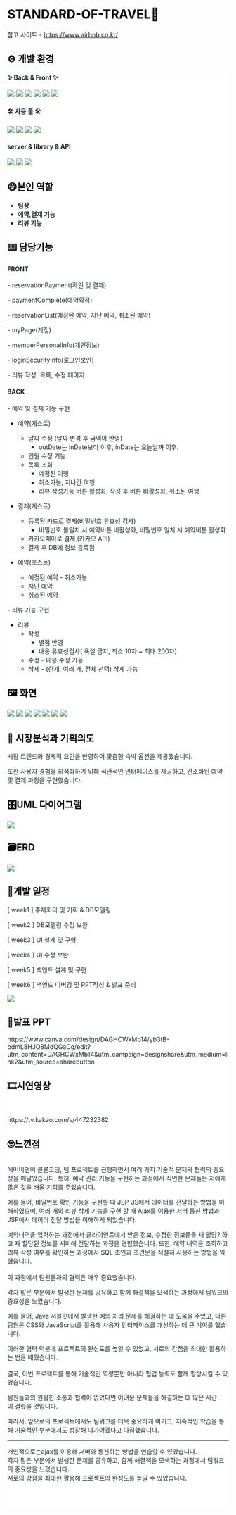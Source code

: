 <h1 style="color: #000000;"><b>STANDARD-OF-TRAVEL🏡</b></h1>
<p data-ke-size="size14">참고 사이트 - <a href="https://www.airbnb.co.kr/" target="_blank" rel="noopener&nbsp;noreferrer">https://www.airbnb.co.kr/</a></p>

<h2 style="color: #000000; text-align: start;" data-ke-size="size26"><b>⚙️ 개발 환경</b></h2>
<div style="background-color: #ffffff; color: #1f2328; text-align: start;">
<h4>✨ Back & Front ✨</h4>
<div style="white-space: nowrap;">
    <img src='https://img.shields.io/badge/Java-ED8B00?style=for-the-badge&logo=openjdk&logoColor=white'>
      <img src='https://img.shields.io/badge/jQuery-0769AD?style=for-the-badge&logo=jquery&logoColor=white'>
  <img src='https://img.shields.io/badge/JavaScript-F7DF1E?style=for-the-badge&logo=JavaScript&logoColor=white'>
  <img src='https://img.shields.io/badge/HTML5-E34F26?style=for-the-badge&logo=html5&logoColor=white'>
  <img src='https://img.shields.io/badge/CSS3-1572B6?style=for-the-badge&logo=css3&logoColor=white'>
    <img src='https://img.shields.io/badge/Oracle-F80000?style=for-the-badge&logo=Oracle&logoColor=white'>
</div>

  <h4>🛠 사용 툴 🛠</h4>
<div style="white-space: nowrap;">
  <img src='https://img.shields.io/badge/Apache_Tomcat-F8DC75?style=for-the-badge&logo=Apache-Tomcat&logoColor=white'>
  <img src='https://img.shields.io/badge/Eclipse_Ide-2C2255?style=for-the-badge&logo=Eclipse-Ide&logoColor=white'>
  <img src='https://img.shields.io/badge/GitHub-100000?style=for-the-badge&logo=github&logoColor=white'>
    <img src='https://img.shields.io/badge/Notion-000000?style=for-the-badge&logo=notion&logoColor=white'>
</div>

<h4> server & library & API</h4>
<div style="white-space: nowrap;">
  <img src='https://img.shields.io/badge/Apache_Tomcat-F8DC75?style=for-the-badge&logo=Apache-Tomcat&logoColor=white'>
  <img src='https://img.shields.io/badge/Kakao_Pay-F8DC75?style=for-the-badge&logo=kakao&logoColor=white'>
  <img src='https://img.shields.io/badge/Apache_Tomcat-F8DC75?style=for-the-badge&logo=Apache-Tomcat&logoColor=white'>
</div>

<h2 style="color: #000000; text-align: start;" data-ke-size="size26"><b>😄본인 역할</b></h2>
<ul style="list-style-type: disc;" data-ke-list-type="disc">
<li><b>팀장</b></li>
<li><b>예약,결재 기능</b></li>
<li><b>리뷰 기능</b></li>
</ul>

<h2 style="color: #000000; text-align: start;" data-ke-size="size26"><b>⌨️ 담당기능</b><b></b></h2>

<h4><b>FRONT</b></h4>
<p>- reservationPayment(확인 및 결제)</p>
<p>- paymentComplete(예약확정)</p>
<p>- reservationList(예정된 예약, 지난 예약, 취소된 예약)</p>
<p>- myPage(계정)</p>
<p>- memberPersonalInfo(개인정보)</p>
<p>- loginSecurityInfo(로그인보안)</p>
<p>- 리뷰 작성, 목록, 수정 페이지</p>

<h4 data-ke-size="size20"><b>BACK</b></h4>

<p style="background-color: #ffffff; color: #1f2328; text-align: start;" data-ke-size="size16">- 예약 및 결제 기능 구현</p>

- 예약(게스트)
    - 날짜 수정 (날짜 변경 후 금액이 반영)
        - outDate는 inDate보다 이후, inDate는 오늘날짜 이후.
    - 인원 수정 기능
    - 목록 조회
        - 예정된 여행 
        - 취소가능, 지나간 여행 
        - 리뷰 작성가능 버튼 활성화, 작성 후 버튼 비활성화, 취소된 여행

- 결제(게스트)
    - 등록된 카드로 결제(비밀번호 유효성 검사)
        - 비밀번호 불일치 시 예약버튼 비활성화, 비밀번호 일치 시 예약버튼 활성화
    - 카카오페이로 결제 (카카오 API)
    - 결제 후 DB에 정보 등록됨

 
- 예약(호스트)
    - 예정된 예약 - 취소가능
    - 지난 예약
    - 취소된 예약
<p style="background-color: #ffffff; color: #1f2328; text-align: start;" data-ke-size="size16">- 리뷰 기능 구현</p>

- 리뷰
    - 작성
        - 별점 반영
        - 내용 유효성검사( 욕설 금지, 최소 10자 ~ 최대 200자)
    - 수정 - 내용 수정 가능
    - 삭제 - (한개, 여러 개, 전체 선택) 삭제 가능


<h2 style="color: #000000; text-align: start;" data-ke-size="size26"><b>🖼️ 화면</b><b></b></h2>
<img src="README_IMG/join.png">
<img src="README_IMG/book.png">
<img src="README_IMG/review.png">
<img src="README_IMG/wish.png">
<img src="README_IMG/addAccom.png">
<img src="README_IMG/acomm.png">
<img src="README_IMG/room.png">

<h2 style="color: #000000; text-align: start;" data-ke-size="size26"><b>📝 </b><b>시장분석과 기획의도</b></h2>
<p style="background-color: #ffffff; color: #1f2328; text-align: start;" data-ke-size="size16">시장 트렌드와 경제적 요인을 반영하여 맞춤형 숙박 옵션을 제공했습니다. </p>
<p style="background-color: #ffffff; color: #1f2328; text-align: start;" data-ke-size="size16">또한 사용자 경험을 최적화하기 위해 직관적인 인터페이스를 제공하고, 간소화된 예약 및 결제 과정을 구현했습니다.</p>

<h2 style="color: #000000; text-align: start;" data-ke-size="size26">🎛️UML 다이어그램</h2>
<img src="README_IMG/UML.png">

<h2 style="color: #000000; text-align: start;" data-ke-size="size26"><b>🗃️ERD</b></h2>
<img src="README_IMG/ERD.png">

<h2 style="color: #000000; text-align: start;" data-ke-size="size26"><b>📅개발 일정</b></h2>
<p style="background-color: #ffffff; color: #1f2328; text-align: start;" data-ke-size="size16">[ week1 ] 주제회의 및 기획 &amp; DB모델링</p>
<p style="background-color: #ffffff; color: #1f2328; text-align: start;" data-ke-size="size16">[ week2 ] DB모델링 수정 보완</p>
<p style="background-color: #ffffff; color: #1f2328; text-align: start;" data-ke-size="size16">[ week3 ] UI 설계 및 구형</p>
<p style="background-color: #ffffff; color: #1f2328; text-align: start;" data-ke-size="size16">[ week4 ] UI 수정 보완</p>
<p style="background-color: #ffffff; color: #1f2328; text-align: start;" data-ke-size="size16">[ week5 ] 백엔드 설계 및 구현</p>
<p style="background-color: #ffffff; color: #1f2328; text-align: start;" data-ke-size="size16">[ week6 ] 백엔드 디버깅 및 PPT작성 &amp; 발표 준비</p>

<img src="README_IMG/schedule.png">




<h2 style="color: #000000; text-align: start;" data-ke-size="size26"><b>📡발표 PPT</b></h2>
  https://www.canva.com/design/DAGHCWxMb14/yb3tB-bdmL8HJQ8MdQGaCg/edit?utm_content=DAGHCWxMb14&amp;utm_campaign=designshare&amp;utm_medium=link2&amp;utm_source=sharebutton

<h2 style="color: #000000; text-align: start;" data-ke-size="size26"><b>🎞시연영상</b></h2>
<p data-ke-size="size16">&nbsp;</p>
https://tv.kakao.com/v/447232382

<h2 style="color: #000000; text-align: start;" data-ke-size="size26"><b>🤓느낀점</b></h2>
<p data-ke-size="size16"><br />에어비앤비 클론코딩, 팀 프로젝트를 진행하면서 여러 가지 기술적 문제와 협력의 중요성을 깨달았습니다. 특히, 예약 관리 기능을 구현하는 과정에서 직면한 문제들은 저에게 많은 것을 배울 기회를 주었습니다.</p>
<p data-ke-size="size16">예를 들어, 비밀번호 확인 기능을 구현할 때 JSP-JS에서 데이터를 전달하는 방법을 이해하였으며, 여러 개의 리뷰 삭제 기능을 구현 할 때 Ajax를 이용한 서버 통신 방법과 JSP에서 데이터 전달 방법을 이해하게 되었습니다.</p>
<p data-ke-size="size16">예약내역을 입력하는 과정에서 클라이언트에서 받은 정보, 수정한 정보들을 재 할당? 하고 재 할당된 정보를 서버에 전달하는 과정을 경험했습니다. 또한, 예약 내역을 조회하고 리뷰 작성 여부를 확인하는 과정에서 SQL 조인과 조건문을 적절히 사용하는 방법을 익혔습니다. <br /><br />이 과정에서 팀원들과의 협력은 매우 중요했습니다.</p>
<p data-ke-size="size16">각자 맡은 부분에서 발생한 문제를 공유하고 함께 해결책을 모색하는 과정에서 팀워크의 중요성을 느꼈습니다.</p>
<p data-ke-size="size16">예를 들어, Java 서블릿에서 발생한 예외 처리 문제를 해결하는 데 도움을 주었고, 다른 팀원은 CSS와 JavaScript를 활용해 사용자 인터페이스를 개선하는 데 큰 기여를 했습니다.</p>
<p data-ke-size="size16">이러한 협력 덕분에 프로젝트의 완성도를 높일 수 있었고, 서로의 강점을 최대한 활용하는 법을 배웠습니다. <br /><br />결국,&nbsp;이번&nbsp;프로젝트를&nbsp;통해&nbsp;기술적인&nbsp;역량뿐만&nbsp;아니라&nbsp;협업&nbsp;능력도&nbsp;함께&nbsp;향상시킬&nbsp;수&nbsp;있었습니다.&nbsp;</p>
<p data-ke-size="size16">팀원들과의&nbsp;원활한&nbsp;소통과&nbsp;협력이&nbsp;없었다면&nbsp;어려운&nbsp;문제들을&nbsp;해결하는&nbsp;데&nbsp;많은&nbsp;시간이&nbsp;걸렸을&nbsp;것입니다.&nbsp;</p>
<p data-ke-size="size16">따라서,&nbsp;앞으로의&nbsp;프로젝트에서도&nbsp;팀워크를&nbsp;더욱&nbsp;중요하게&nbsp;여기고,&nbsp;지속적인&nbsp;학습을&nbsp;통해&nbsp;기술적인&nbsp;부분에서도&nbsp;성장해&nbsp;나가야겠다고&nbsp;다짐했습니다.</p>

<hr>

<p data-ke-size="size16">개인적으로는ajax를&nbsp;이용해&nbsp;서버와&nbsp;통신하는&nbsp;방법을&nbsp;연습할&nbsp;수&nbsp;있었습니다. <br />각자&nbsp;맡은&nbsp;부분에서&nbsp;발생한&nbsp;문제를&nbsp;공유하고,&nbsp;함께&nbsp;해결책을&nbsp;모색하는&nbsp;과정에서&nbsp;팀워크의&nbsp;중요성을&nbsp;느꼈습니다. <br />서로의&nbsp;강점을&nbsp;최대한&nbsp;활용해&nbsp;프로젝트의&nbsp;완성도를&nbsp;높일&nbsp;수&nbsp;있었습니다.</p>
<p data-ke-size="size16">&nbsp;</p>
<p data-ke-size="size16">&nbsp;</p>
